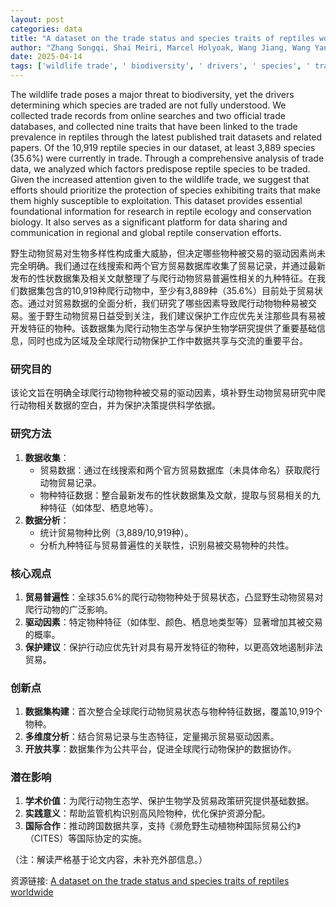 ```yaml
---
layout: post
categories: data
title: "A dataset on the trade status and species traits of reptiles worldwide"
author: "Zhang Songqi, Shai Meiri, Marcel Holyoak, Wang Jiang, Wang Yanping, Chen Chuanwu"
date: 2025-04-14
tags: ['wildlife trade', ' biodiversity', ' drivers', ' species', ' trade records', ' online searches', ' official trade databases', ' traits', ' trade prevalence', ' reptiles', ' published trait datasets', ' reptile species', ' trade data', ' factors', ' exploitation', ' protection', ' reptile ecology', ' conservation biology', ' data sharing', ' global reptile conservation']
---
```


The wildlife trade poses a major threat to biodiversity, yet the drivers determining which species are traded are not fully understood. We collected trade records from online searches and two official trade databases, and collected nine traits that have been linked to the trade prevalence in reptiles through the latest published trait datasets and related papers. Of the 10,919 reptile species in our dataset, at least 3,889 species (35.6%) were currently in trade. Through a comprehensive analysis of trade data, we analyzed which factors predispose reptile species to be traded. Given the increased attention given to the wildlife trade, we suggest that efforts should prioritize the protection of species exhibiting traits that make them highly susceptible to exploitation. This dataset provides essential foundational information for research in reptile ecology and conservation biology. It also serves as a significant platform for data sharing and communication in regional and global reptile conservation efforts.

野生动物贸易对生物多样性构成重大威胁，但决定哪些物种被交易的驱动因素尚未完全明确。我们通过在线搜索和两个官方贸易数据库收集了贸易记录，并通过最新发布的性状数据集及相关文献整理了与爬行动物贸易普遍性相关的九种特征。在我们数据集包含的10,919种爬行动物中，至少有3,889种（35.6%）目前处于贸易状态。通过对贸易数据的全面分析，我们研究了哪些因素导致爬行动物物种易被交易。鉴于野生动物贸易日益受到关注，我们建议保护工作应优先关注那些具有易被开发特征的物种。该数据集为爬行动物生态学与保护生物学研究提供了重要基础信息，同时也成为区域及全球爬行动物保护工作中数据共享与交流的重要平台。

### 研究目的  
该论文旨在明确全球爬行动物物种被交易的驱动因素，填补野生动物贸易研究中爬行动物相关数据的空白，并为保护决策提供科学依据。

### 研究方法  
1. **数据收集**：  
   - 贸易数据：通过在线搜索和两个官方贸易数据库（未具体命名）获取爬行动物贸易记录。  
   - 物种特征数据：整合最新发布的性状数据集及文献，提取与贸易相关的九种特征（如体型、栖息地等）。  
2. **数据分析**：  
   - 统计贸易物种比例（3,889/10,919种）。  
   - 分析九种特征与贸易普遍性的关联性，识别易被交易物种的共性。

### 核心观点  
1. **贸易普遍性**：全球35.6%的爬行动物物种处于贸易状态，凸显野生动物贸易对爬行动物的广泛影响。  
2. **驱动因素**：特定物种特征（如体型、颜色、栖息地类型等）显著增加其被交易的概率。  
3. **保护建议**：保护行动应优先针对具有易开发特征的物种，以更高效地遏制非法贸易。

### 创新点  
1. **数据集构建**：首次整合全球爬行动物贸易状态与物种特征数据，覆盖10,919个物种。  
2. **多维度分析**：结合贸易记录与生态特征，定量揭示贸易驱动因素。  
3. **开放共享**：数据集作为公共平台，促进全球爬行动物保护的数据协作。

### 潜在影响  
1. **学术价值**：为爬行动物生态学、保护生物学及贸易政策研究提供基础数据。  
2. **实践意义**：帮助监管机构识别高风险物种，优化保护资源分配。  
3. **国际合作**：推动跨国数据共享，支持《濒危野生动植物种国际贸易公约》（CITES）等国际协定的实施。  

（注：解读严格基于论文内容，未补充外部信息。）

资源链接: [A dataset on the trade status and species traits of reptiles worldwide](https://doi.org/10.57760/sciencedb.23589)
